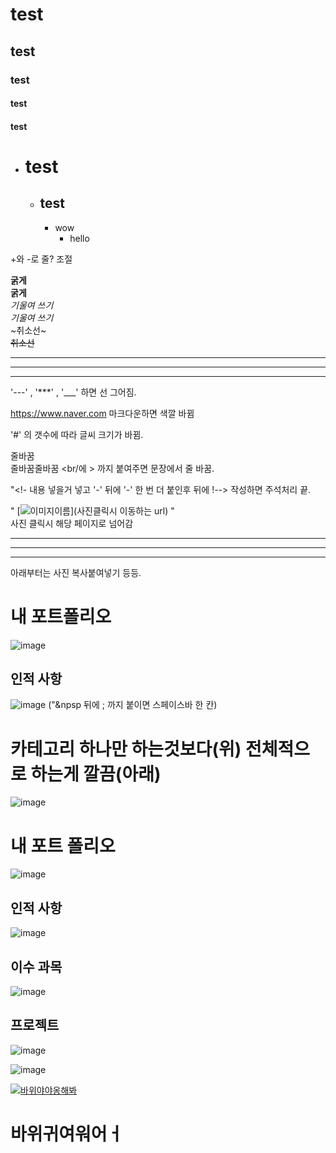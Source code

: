# test
## test
### test
#### test
#### test

- # test
   - ## test
      - wow
         - hello

+와 -로 줄? 조절

__굵게__ <br/>
**굵게** <br/>
_기울여 쓰기_ <br/>
*기울여 쓰기* <br/> 
~취소선~ <br/>
~~취소선~~ <br/>

---
***
___

'---' , '***' , '___' 하면 선 그어짐.

https://www.naver.com 
마크다운하면 색깔 바뀜

'#' 의 갯수에 따라 글씨 크기가 바뀜.

줄바꿈 <br/> 줄바꿈줄바꿈 <br/에 > 까지 붙여주면 문장에서 줄 바꿈.

<!--주석처리입니다.!--> 



"<!- 내용 넣을거 넣고 '-' 뒤에 '-' 한 번 더 붙인후 뒤에 !--> 작성하면 주석처리 끝.


" [![이미지이름](이미지주소)](사진클릭시 이동하는 url) " <br/>
사진 클릭시 해당 페이지로 넘어감

---
---
---

아래부터는 사진 복사붙여넣기 등등.

# 내 포트폴리오
![image](https://user-images.githubusercontent.com/54736421/118616229-7820f700-b7fc-11eb-85c3-238bc836fe9c.png)

## 인적&nbsp;사항
![image](https://user-images.githubusercontent.com/54736421/118616308-8b33c700-b7fc-11eb-8fa0-e014c35f44af.png)
("&npsp 뒤에 ; 까지 붙이면 스페이스바 한 칸)

# 카테고리 하나만 하는것보다(위) 전체적으로 하는게 깔끔(아래)

![image](https://user-images.githubusercontent.com/54736421/118616197-70615280-b7fc-11eb-8319-bf0adef1b7ff.png)





# 내 포트 폴리오
![image](https://user-images.githubusercontent.com/54736421/118616873-0dbc8680-b7fd-11eb-9bcf-85ec2c05d733.png)

## 인적 사항
![image](https://user-images.githubusercontent.com/54736421/118616912-17de8500-b7fd-11eb-8b5b-e2609c972a8c.png)

## 이수 과목
![image](https://user-images.githubusercontent.com/54736421/118616946-1dd46600-b7fd-11eb-94fa-37beea6a7f5f.png)

## 프로젝트
![image](https://user-images.githubusercontent.com/54736421/118617105-46f4f680-b7fd-11eb-8f4c-990bfdf6f1d0.png)

![image](https://user-images.githubusercontent.com/54736421/118617158-52e0b880-b7fd-11eb-8467-75e22ce03460.png)







[![바위야야옹해봐](https://user-images.githubusercontent.com/54736421/118617551-b5d24f80-b7fd-11eb-9ec6-4b93564eb93e.png)](https://www.naver.com)

# 바위귀여워어ㅓ


<!--주석처리입니다.

<!- 내용 넣을거 넣고 '-' 뒤에 '-' 한 번 더 붙이면 주석처리됨.

--!> 
